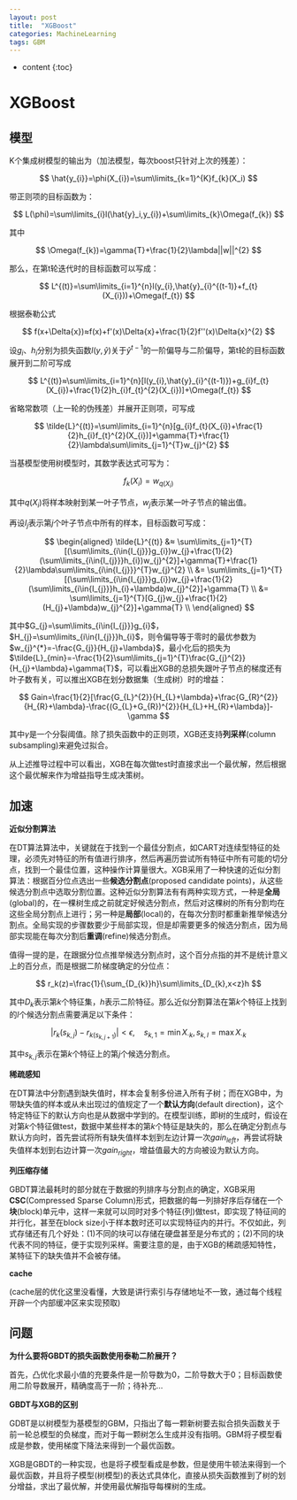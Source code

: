 ```yaml
---
layout: post
title:  "XGBoost"
categories: MachineLearning
tags: GBM
---
```


* content
{:toc}

# XGBoost

## 模型

K个集成树模型的输出为（加法模型，每次boost只针对上次的残差）：

$$
\hat{y_{i}}=\phi(X_{i})=\sum\limits_{k=1}^{K}f_{k}(X_i)
$$

带正则项的目标函数为：

$$
L(\phi)=\sum\limits_{i}l(\hat{y}_i,y_{i})+\sum\limits_{k}\Omega(f_{k})
$$

其中

$$
\Omega(f_{k})=\gamma{T}+\frac{1}{2}\lambda||w||^{2}
$$

那么，在第t轮迭代时的目标函数可以写成：

$$
L^{(t)}=\sum\limits_{i=1}^{n}l(y_{i},\hat{y}_{i}^{(t-1)}+f_{t}(X_{i}))+\Omega(f_{t})
$$

根据泰勒公式

$$
f(x+\Delta{x})≈f(x)+f'(x)\Delta{x}+\frac{1}{2}f''(x)\Delta{x}^{2}
$$

设$g_{i}$、$h_{i}$分别为损失函数$l(y,\hat{y})$关于$\hat{y}^{t-1}$的一阶偏导与二阶偏导，第t轮的目标函数展开到二阶可写成

$$
L^{(t)}≈\sum\limits_{i=1}^{n}[l(y_{i},\hat{y}_{i}^{(t-1)})+g_{i}f_{t}(X_{i})+\frac{1}{2}h_{i}f_{t}^{2}(X_{i})]+\Omega(f_{t})
$$

省略常数项（上一轮的伪残差）并展开正则项，可写成

$$
\tilde{L}^{(t)}=\sum\limits_{i=1}^{n}[g_{i}f_{t}(X_{i})+\frac{1}{2}h_{i}f_{t}^{2}(X_{i})]+\gamma{T}+\frac{1}{2}\lambda\sum\limits_{j=1}^{T}w_{j}^{2}
$$

当基模型使用树模型时，其数学表达式可写为：

$$
f_{k}(X_{i})=w_{q(X_{i})}
$$

其中$q(X_{i})$将样本映射到某一叶子节点，$w_{j}$表示某一叶子节点的输出值。

再设$I_{j}$表示第$j$个叶子节点中所有的样本，目标函数可写成：

$$
\begin{aligned}
\tilde{L}^{(t)} &≈ \sum\limits_{j=1}^{T}[(\sum\limits_{i\in{I_{j}}}g_{i})w_{j}+\frac{1}{2}(\sum\limits_{i\in{I_{j}}}h_{i})w_{j}^{2}]+\gamma{T}+\frac{1}{2}\lambda\sum\limits_{i\in{I_{j}}}^{T}w_{j}^{2} \\
&= \sum\limits_{j=1}^{T}[(\sum\limits_{i\in{I_{j}}}g_{i})w_{j}+\frac{1}{2}(\sum\limits_{i\in{I_{j}}}h_{i}+\lambda)w_{j}^{2}]+\gamma{T} \\
&= \sum\limits_{j=1}^{T}[G_{j}w_{j}+\frac{1}{2}(H_{j}+\lambda)w_{j}^{2}]+\gamma{T} \\
\end{aligned}
$$

其中$G_{j}=\sum\limits_{i\in{I_{j}}}g_{i}$，$H_{j}=\sum\limits_{i\in{I_{j}}}h_{i}$，则令偏导等于零时的最优参数为$w_{j}^{*}=-\frac{G_{j}}{H_{j}+\lambda}$，最小化后的损失为$\tilde{L}_{min}=-\frac{1}{2}\sum\limits_{j=1}^{T}\frac{G_{j}^{2}}{H_{j}+\lambda}+\gamma{T}$，可以看出XGB的总损失跟叶子节点的梯度还有叶子数有关，可以推出XGB在划分数据集（生成树）时的增益：

$$
Gain=\frac{1}{2}[\frac{G_{L}^{2}}{H_{L}+\lambda}+\frac{G_{R}^{2}}{H_{R}+\lambda}-\frac{(G_{L}+G_{R})^{2}}{H_{L}+H_{R}+\lambda}]-\gamma
$$

其中$\gamma$是一个分裂阈值。除了损失函数中的正则项，XGB还支持**列采样**(column subsampling)来避免过拟合。

从上述推导过程中可以看出，XGB在每次做test时直接求出一个最优解，然后根据这个最优解来作为增益指导生成决策树。

## 加速

**近似分割算法**

在DT算法算法中，关键就在于找到一个最佳分割点，如CART对连续型特征的处理，必须先对特征的所有值进行排序，然后再遍历尝试所有特征中所有可能的切分点，找到一个最佳位置，这种操作计算量很大。XGB采用了一种快速的近似分割算法：根据百分位点选出一些**候选分割点**(proposed candidate points)，从这些候选分割点中选取分割位置。这种近似分割算法有有两种实现方式，一种是**全局**(global)的，在一棵树生成之前就定好候选分割点，然后对这棵树的所有分割均在这些全局分割点上进行；另一种是**局部**(local)的，在每次分割时都重新推举候选分割点。全局实现的步骤数要少于局部实现，但是却需要更多的候选分割点，因为局部实现能在每次分割后**重调**(refine)候选分割点。

值得一提的是，在跟据分位点推举候选分割点时，这个百分点指的并不是统计意义上的百分点，而是根据二阶梯度确定的分位点：

$$
r_k(z)=\frac{1}{\sum_{D_{k}}h}\sum\limits_{D_{k},x<z}h
$$

其中$D_{k}$表示第$k$个特征集，$h$表示二阶特征。那么近似分割算法在第$k$个特征上找到的$l$个候选分割点需要满足以下条件：

$$
|r_{k}(s_{k,j})-r_{k(s_{k,j+1})}|<{\epsilon}, \quad s_{k,1}={\min}X_{\cdot k},s_{k,l}={\max}X_{\cdot k}
$$

其中$s_{k,j}$表示在第$k$个特征上的第$j$个候选分割点。

**稀疏感知**

在DT算法中分割遇到缺失值时，样本会复制多份进入所有子树；而在XGB中，为带缺失值的样本或从未出现过的值规定了一个**默认方向**(default direction)，这个特定特征下的默认方向也是从数据中学到的。在模型训练，即树的生成时，假设在对第$k$个特征做test，数据中某些样本的第$k$个特征是缺失的，那么在确定分割点与默认方向时，首先尝试将所有缺失值样本划到左边计算一次$gain_{left}$，再尝试将缺失值样本划到右边计算一次$gain_{right}$，增益值最大的方向被设为默认方向。

**列压缩存储**

GBDT算法最耗时的部分就在于数据的列排序与分割点的确定，XGB采用**CSC**(Compressed Sparse Column)形式，把数据的每一列排好序后存储在一个**块**(block)单元中，这样一来就可以同时对多个特征(列)做test，即实现了特征间的并行化，甚至在block size小于样本数时还可以实现特征内的并行。不仅如此，列式存储还有几个好处：(1)不同的块可以存储在硬盘甚至是分布式的；(2)不同的块代表不同的特征，便于实现列采样。需要注意的是，由于XGB的稀疏感知特性，某特征下的缺失值并不会被存储。

**cache**

(cache层的优化这里没看懂，大致是讲行索引与存储地址不一致，通过每个线程开辟一个内部缓冲区来实现预取)

## 问题

**为什么要将GBDT的损失函数使用泰勒二阶展开？**

首先，凸优化求最小值的充要条件是一阶导数为$0$，二阶导数大于$0$；目标函数使用二阶导数展开，精确度高于一阶；待补充...

**GBDT与XGB的区别**

GDBT是以树模型为基模型的GBM，只指出了每一颗新树要去拟合损失函数关于前一轮总模型的负梯度，而对于每一颗树怎么生成并没有指明。GBM将子模型看成是参数，使用梯度下降法来得到一个最优函数。

XGB是GBDT的一种实现，也是将子模型看成是参数，但是使用牛顿法来得到一个最优函数，并且将子模型(树模型)的表达式具体化，直接从损失函数推到了树的划分增益，求出了最优解，并使用最优解指导每棵树的生成。

